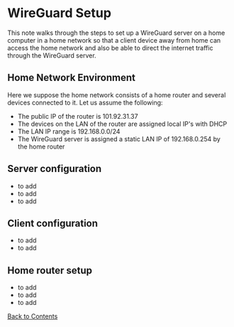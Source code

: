 # WireGuard Setup

This note walks through the steps to set up a WireGuard server on a home computer in a home network so that a client device away from home can access the home network and also be able to direct the internet traffic through the WireGuard server.

## Home Network Environment
Here we suppose the home network consists of a home router and several devices connected to it. Let us assume the following:
- The public IP of the router is 101.92.31.37
- The devices on the LAN of the router are assigned local IP's with DHCP
- The LAN IP range is 192.168.0.0/24
- The WireGuard server is assigned a static LAN IP of 192.168.0.254 by the home router

## Server configuration
* to add
* to add
* to add

## Client configuration
* to add
* to add

## Home router setup
* to add
* to add
* to add

[Back to Contents](../README.md)
